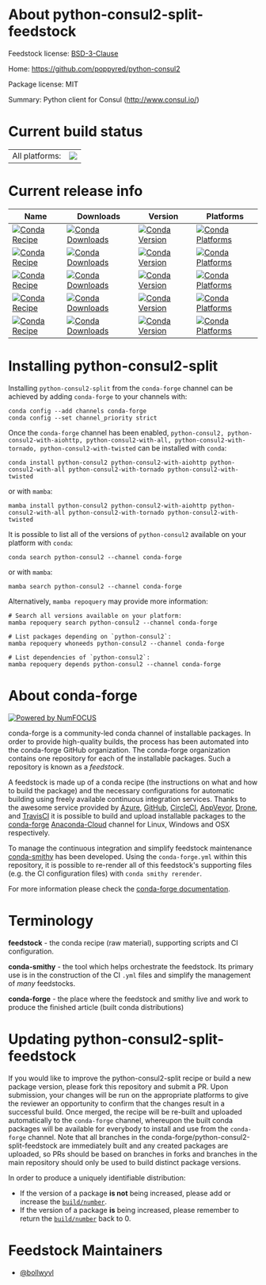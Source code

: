 About python-consul2-split-feedstock
====================================

Feedstock license: [BSD-3-Clause](https://github.com/conda-forge/python-consul2-split-feedstock/blob/main/LICENSE.txt)

Home: https://github.com/poppyred/python-consul2

Package license: MIT

Summary: Python client for Consul (http://www.consul.io/)

Current build status
====================


<table><tr><td>All platforms:</td>
    <td>
      <a href="https://dev.azure.com/conda-forge/feedstock-builds/_build/latest?definitionId=19468&branchName=main">
        <img src="https://dev.azure.com/conda-forge/feedstock-builds/_apis/build/status/python-consul2-split-feedstock?branchName=main">
      </a>
    </td>
  </tr>
</table>

Current release info
====================

| Name | Downloads | Version | Platforms |
| --- | --- | --- | --- |
| [![Conda Recipe](https://img.shields.io/badge/recipe-python--consul2-green.svg)](https://anaconda.org/conda-forge/python-consul2) | [![Conda Downloads](https://img.shields.io/conda/dn/conda-forge/python-consul2.svg)](https://anaconda.org/conda-forge/python-consul2) | [![Conda Version](https://img.shields.io/conda/vn/conda-forge/python-consul2.svg)](https://anaconda.org/conda-forge/python-consul2) | [![Conda Platforms](https://img.shields.io/conda/pn/conda-forge/python-consul2.svg)](https://anaconda.org/conda-forge/python-consul2) |
| [![Conda Recipe](https://img.shields.io/badge/recipe-python--consul2--with--aiohttp-green.svg)](https://anaconda.org/conda-forge/python-consul2-with-aiohttp) | [![Conda Downloads](https://img.shields.io/conda/dn/conda-forge/python-consul2-with-aiohttp.svg)](https://anaconda.org/conda-forge/python-consul2-with-aiohttp) | [![Conda Version](https://img.shields.io/conda/vn/conda-forge/python-consul2-with-aiohttp.svg)](https://anaconda.org/conda-forge/python-consul2-with-aiohttp) | [![Conda Platforms](https://img.shields.io/conda/pn/conda-forge/python-consul2-with-aiohttp.svg)](https://anaconda.org/conda-forge/python-consul2-with-aiohttp) |
| [![Conda Recipe](https://img.shields.io/badge/recipe-python--consul2--with--all-green.svg)](https://anaconda.org/conda-forge/python-consul2-with-all) | [![Conda Downloads](https://img.shields.io/conda/dn/conda-forge/python-consul2-with-all.svg)](https://anaconda.org/conda-forge/python-consul2-with-all) | [![Conda Version](https://img.shields.io/conda/vn/conda-forge/python-consul2-with-all.svg)](https://anaconda.org/conda-forge/python-consul2-with-all) | [![Conda Platforms](https://img.shields.io/conda/pn/conda-forge/python-consul2-with-all.svg)](https://anaconda.org/conda-forge/python-consul2-with-all) |
| [![Conda Recipe](https://img.shields.io/badge/recipe-python--consul2--with--tornado-green.svg)](https://anaconda.org/conda-forge/python-consul2-with-tornado) | [![Conda Downloads](https://img.shields.io/conda/dn/conda-forge/python-consul2-with-tornado.svg)](https://anaconda.org/conda-forge/python-consul2-with-tornado) | [![Conda Version](https://img.shields.io/conda/vn/conda-forge/python-consul2-with-tornado.svg)](https://anaconda.org/conda-forge/python-consul2-with-tornado) | [![Conda Platforms](https://img.shields.io/conda/pn/conda-forge/python-consul2-with-tornado.svg)](https://anaconda.org/conda-forge/python-consul2-with-tornado) |
| [![Conda Recipe](https://img.shields.io/badge/recipe-python--consul2--with--twisted-green.svg)](https://anaconda.org/conda-forge/python-consul2-with-twisted) | [![Conda Downloads](https://img.shields.io/conda/dn/conda-forge/python-consul2-with-twisted.svg)](https://anaconda.org/conda-forge/python-consul2-with-twisted) | [![Conda Version](https://img.shields.io/conda/vn/conda-forge/python-consul2-with-twisted.svg)](https://anaconda.org/conda-forge/python-consul2-with-twisted) | [![Conda Platforms](https://img.shields.io/conda/pn/conda-forge/python-consul2-with-twisted.svg)](https://anaconda.org/conda-forge/python-consul2-with-twisted) |

Installing python-consul2-split
===============================

Installing `python-consul2-split` from the `conda-forge` channel can be achieved by adding `conda-forge` to your channels with:

```
conda config --add channels conda-forge
conda config --set channel_priority strict
```

Once the `conda-forge` channel has been enabled, `python-consul2, python-consul2-with-aiohttp, python-consul2-with-all, python-consul2-with-tornado, python-consul2-with-twisted` can be installed with `conda`:

```
conda install python-consul2 python-consul2-with-aiohttp python-consul2-with-all python-consul2-with-tornado python-consul2-with-twisted
```

or with `mamba`:

```
mamba install python-consul2 python-consul2-with-aiohttp python-consul2-with-all python-consul2-with-tornado python-consul2-with-twisted
```

It is possible to list all of the versions of `python-consul2` available on your platform with `conda`:

```
conda search python-consul2 --channel conda-forge
```

or with `mamba`:

```
mamba search python-consul2 --channel conda-forge
```

Alternatively, `mamba repoquery` may provide more information:

```
# Search all versions available on your platform:
mamba repoquery search python-consul2 --channel conda-forge

# List packages depending on `python-consul2`:
mamba repoquery whoneeds python-consul2 --channel conda-forge

# List dependencies of `python-consul2`:
mamba repoquery depends python-consul2 --channel conda-forge
```


About conda-forge
=================

[![Powered by
NumFOCUS](https://img.shields.io/badge/powered%20by-NumFOCUS-orange.svg?style=flat&colorA=E1523D&colorB=007D8A)](https://numfocus.org)

conda-forge is a community-led conda channel of installable packages.
In order to provide high-quality builds, the process has been automated into the
conda-forge GitHub organization. The conda-forge organization contains one repository
for each of the installable packages. Such a repository is known as a *feedstock*.

A feedstock is made up of a conda recipe (the instructions on what and how to build
the package) and the necessary configurations for automatic building using freely
available continuous integration services. Thanks to the awesome service provided by
[Azure](https://azure.microsoft.com/en-us/services/devops/), [GitHub](https://github.com/),
[CircleCI](https://circleci.com/), [AppVeyor](https://www.appveyor.com/),
[Drone](https://cloud.drone.io/welcome), and [TravisCI](https://travis-ci.com/)
it is possible to build and upload installable packages to the
[conda-forge](https://anaconda.org/conda-forge) [Anaconda-Cloud](https://anaconda.org/)
channel for Linux, Windows and OSX respectively.

To manage the continuous integration and simplify feedstock maintenance
[conda-smithy](https://github.com/conda-forge/conda-smithy) has been developed.
Using the ``conda-forge.yml`` within this repository, it is possible to re-render all of
this feedstock's supporting files (e.g. the CI configuration files) with ``conda smithy rerender``.

For more information please check the [conda-forge documentation](https://conda-forge.org/docs/).

Terminology
===========

**feedstock** - the conda recipe (raw material), supporting scripts and CI configuration.

**conda-smithy** - the tool which helps orchestrate the feedstock.
                   Its primary use is in the construction of the CI ``.yml`` files
                   and simplify the management of *many* feedstocks.

**conda-forge** - the place where the feedstock and smithy live and work to
                  produce the finished article (built conda distributions)


Updating python-consul2-split-feedstock
=======================================

If you would like to improve the python-consul2-split recipe or build a new
package version, please fork this repository and submit a PR. Upon submission,
your changes will be run on the appropriate platforms to give the reviewer an
opportunity to confirm that the changes result in a successful build. Once
merged, the recipe will be re-built and uploaded automatically to the
`conda-forge` channel, whereupon the built conda packages will be available for
everybody to install and use from the `conda-forge` channel.
Note that all branches in the conda-forge/python-consul2-split-feedstock are
immediately built and any created packages are uploaded, so PRs should be based
on branches in forks and branches in the main repository should only be used to
build distinct package versions.

In order to produce a uniquely identifiable distribution:
 * If the version of a package **is not** being increased, please add or increase
   the [``build/number``](https://docs.conda.io/projects/conda-build/en/latest/resources/define-metadata.html#build-number-and-string).
 * If the version of a package **is** being increased, please remember to return
   the [``build/number``](https://docs.conda.io/projects/conda-build/en/latest/resources/define-metadata.html#build-number-and-string)
   back to 0.

Feedstock Maintainers
=====================

* [@bollwyvl](https://github.com/bollwyvl/)

